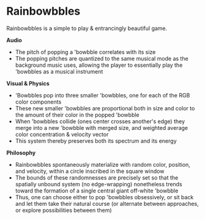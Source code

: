 # Rainbowbbles

Rainbowbbles is a simple to play & entrancingly beautiful game.


[Check it out live here:]: http://rainbowbbles.com

<b>Audio</b>
- The pitch of popping a 'bowbble correlates with its size
- The popping pitches are quantized to the same musical mode as the background music uses, allowing the player to essentially play the 'bowbbles as a musical instrument

<b>Visual & Physics</b>
- 'Bowbbles pop into three smaller 'bowbbles, one for each of the RGB color components
- These new smaller 'bowbbles are proportional both in size and color to the amount of their color in the popped 'bowbble
- When 'bowbbles collide (ones center crosses another's edge) they merge into a new 'bowbble with merged size, and weighted average color concentration & velocity vector
- This system thereby preserves both its spectrum and its energy

<b>Philosophy</b>
- Rainbowbbles spontaneously materialize with random color, position, and velocity, within a circle inscribed in the square window
- The bounds of these randomnesses are precisely set so that the spatially unbound system (no edge-wrapping) nonetheless trends toward the formation of a single central giant off-white 'bowbble
- Thus, one can choose either to pop 'bowbbles obsessively, or sit back and let them take their natural course (or alternate between approaches, or explore possibilities between them)
